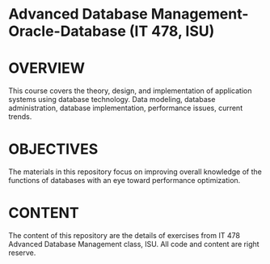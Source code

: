 # Advanced Database Management-Oracle-Database (IT 478, ISU)
# OVERVIEW

This course covers the theory, design, and implementation of application systems using database technology. Data modeling, database administration, database implementation, performance issues, current trends.
# OBJECTIVES

The materials in this repository focus on improving overall knowledge of the functions of databases with an eye toward performance optimization.
# CONTENT

The content of this repository are the details of exercises from IT 478 Advanced Database Management class, ISU. All code and content are right reserve.
